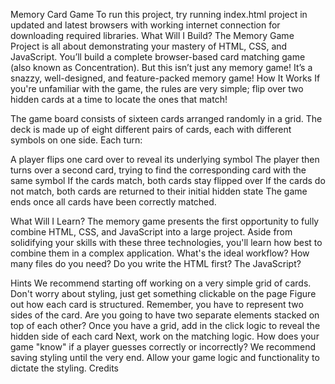Memory Card Game
To run this project, try running index.html project in updated and latest browsers with working internet connection for downloading required libraries.
What Will I Build?
The Memory Game Project is all about demonstrating your mastery of HTML, CSS, and JavaScript. You’ll build a complete browser-based card matching game (also known as Concentration). But this isn’t just any memory game! It’s a snazzy, well-designed, and feature-packed memory game!
How It Works
If you're unfamiliar with the game, the rules are very simple; flip over two hidden cards at a time to locate the ones that match!

The game board consists of sixteen cards arranged randomly in a grid. The deck is made up of eight different pairs of cards, each with different symbols on one side. Each turn:

A player flips one card over to reveal its underlying symbol
The player then turns over a second card, trying to find the corresponding card with the same symbol
If the cards match, both cards stay flipped over
If the cards do not match, both cards are returned to their initial hidden state
The game ends once all cards have been correctly matched.

What Will I Learn?
The memory game presents the first opportunity to fully combine HTML, CSS, and JavaScript into a large project. Aside from solidifying your skills with these three technologies, you'll learn how best to combine them in a complex application. What's the ideal workflow? How many files do you need? Do you write the HTML first? The JavaScript?

Hints
We recommend starting off working on a very simple grid of cards. Don't worry about styling, just get something clickable on the page
Figure out how each card is structured. Remember, you have to represent two sides of the card. Are you going to have two separate elements stacked on top of each other?
Once you have a grid, add in the click logic to reveal the hidden side of each card
Next, work on the matching logic. How does your game "know" if a player guesses correctly or incorrectly?
We recommend saving styling until the very end. Allow your game logic and functionality to dictate the styling.
Credits
